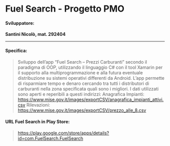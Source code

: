 # Fuel Search - Progetto PMO

#### Sviluppatore: 
**Santini Nicolò, mat. 292404**

------------



#### Specifica: 
> Sviluppo dell’app “Fuel Search – Prezzi Carburanti” secondo il paradigma di OOP, utilizzando il linguaggio C# con il tool Xamarin per il supporto alla multiprogrammazione e alla futura eventuale distribuzione su sistemi operativi differenti da Android. L’app permette di risparmiare tempo e denaro cercando tra tutti i distributori di carburanti nella zona specificata quali sono i migliori. I dati utilizzati sono aperti e reperibili a questi indirizzi:
Anagrafica Impianti: https://www.mise.gov.it/images/exportCSV/anagrafica_impianti_attivi.csv
Rilevazioni: https://www.mise.gov.it/images/exportCSV/prezzo_alle_8.csv


#### URL Fuel Search in Play Store: 
> https://play.google.com/store/apps/details?id=com.FuelSearch.FuelSearch
